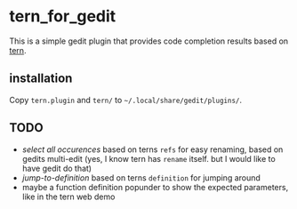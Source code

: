 # tern_for_gedit

This is a simple gedit plugin that provides code completion results
based on [tern](https://github.com/marijnh/tern).

## installation

Copy `tern.plugin` and `tern/` to `~/.local/share/gedit/plugins/`.

## TODO

* *select all occurences* based on terns `refs` for easy renaming,
  based on gedits multi-edit
  (yes, I know tern has `rename` itself. but I would like to have gedit do that)
* *jump-to-definition* based on terns `definition` for jumping around
* maybe a function definition popunder to show the expected parameters, like in
  the tern web demo

